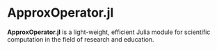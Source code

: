 # ApproxOperator.jl
**ApproxOperator.jl** is a light-weight, efficient Julia module for scientific computation in the field of research and education.
